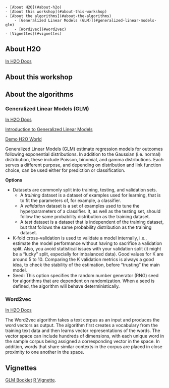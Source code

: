 <!-- TOC depthFrom:1 depthTo:6 withLinks:1 updateOnSave:1 orderedList:0 -->

	- [About H2O](#about-h2o)
	- [About this workshop](#about-this-workshop)
	- [About the algorithms](#about-the-algorithms)
		- [Generalized Linear Models (GLM)](#generalized-linear-models-glm)
		- [Word2vec](#word2vec)
	- [Vignettes](#vignettes)

<!-- /TOC -->

## About H2O

[In H2O Docs](http://docs.h2o.ai/h2o/latest-stable/h2o-docs/welcome.html)

## About this workshop

## About the algorithms

### Generalized Linear Models (GLM)

[In H2O Docs](http://docs.h2o.ai/h2o/latest-stable/h2o-docs/data-science/glm.html)

[Introduction to Generalized Linear Models](http://statmath.wu.ac.at/courses/heather_turner/glmCourse_001.pdf)

[Demo H2O World](https://github.com/h2oai/h2o-tutorials/tree/master/tutorials/glm)

Generalized Linear Models (GLM) estimate regression models for outcomes following exponential distributions. In addition to the Gaussian (i.e. normal) distribution, these include Poisson, binomial, and gamma distributions. Each serves a different purpose, and depending on distribution and link function choice, can be used either for prediction or classification.

**Options**

- Datasets are commonly split into training, testing, and validation sets.
    - A *training* dataset is a dataset of examples used for learning, that is to fit the parameters of, for example, a classifier.
    - A *validation* dataset is a set of examples used to tune the hyperparameters of a classifier. It, as well as the testing set, should follow the same probability distribution as the training dataset.
    - A *test* dataset is a dataset that is independent of the training dataset, but that follows the same probability distribution as the training dataset.
- K-fold cross-validation is used to validate a model internally, i.e., estimate the model performance without having to sacrifice a validation split. Also, you avoid statistical issues with your validation split (it might be a “lucky” split, especially for imbalanced data). Good values for K are around 5 to 10. Comparing the K validation metrics is always a good idea, to check the stability of the estimation, before “trusting” the main model.
- Seed: This option specifies the random number generator (RNG) seed for algorithms that are dependent on randomization. When a seed is defined, the algorithm will behave deterministically.

### Word2vec

[In H2O Docs](http://docs.h2o.ai/h2o/latest-stable/h2o-docs/data-science/word2vec.html)

The Word2vec algorithm takes a text corpus as an input and produces the word vectors as output. The algorithm first creates a vocabulary from the training text data and then learns vector representations of the words. The vector space can include hundreds of dimensions, with each unique word in the sample corpus being assigned a corresponding vector in the space. In addition, words that share similar contexts in the corpus are placed in close proximity to one another in the space.


## Vignettes

[GLM Booklet](http://www.h2o.ai/wp-content/uploads/2018/01/GLM-BOOKLET.pdf)
[R Vignette](https://h2o-release.s3.amazonaws.com/h2o/rel-tibshirani/3/docs-website/h2o-docs/booklets/R_Vignette.pdf).
